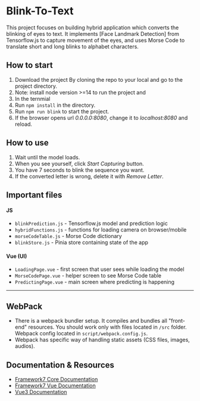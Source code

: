 
# Blink-To-Text
This project focuses on building hybrid application which converts the blinking of eyes to text. It implements [Face Landmark Detection] from Tensorflow.js to capture movement of the eyes, and uses Morse Code to translate short and long blinks to alphabet characters.

## How to start
1. Download the project By cloning the repo to your local and go to the project directory.
2. Note: install node version >=14 to run the project and
3. In the ternmial
4. Run `npm install` in the directory.
5. Run `npm run blink` to start the project.
6. If the browser opens url *0.0.0.0:8080*, change it to *localhost:8080* and reload.

## How to use
1. Wait until the model loads.
2. When you see yourself, click *Start Capturing* button.
3. You have 7 seconds to blink the sequence you want.
4. If the converted letter is wrong, delete it with *Remove Letter*.

## Important files
#### JS
- `blinkPrediction.js` - Tensorflow.js model and prediction logic
- `hybridFunctions.js` - functions for loading camera on browser/mobile
- `morseCodeTable.js` - Morse Code dictionary
- `blinkStore.js` - Pinia store containing state of the app

#### Vue (UI)
- `LoadingPage.vue` - first screen that user sees while loading the model
- `MorseCodePage.vue` - helper screen to see Morse Code table
- `PredictingPage.vue` - main screen where predicting is happening

---

## WebPack

- There is a webpack bundler setup. It compiles and bundles all "front-end" resources. You should work only with files located in `/src` folder. Webpack config located in `script/webpack.config.js`.
- Webpack has specific way of handling static assets (CSS files, images, audios). 

## Documentation & Resources

* [Framework7 Core Documentation](https://framework7.io/docs/)
* [Framework7 Vue Documentation](https://framework7.io/vue/)
* [Vue3 Documentation](https://v3.vuejs.org/guide/introduction.html)
